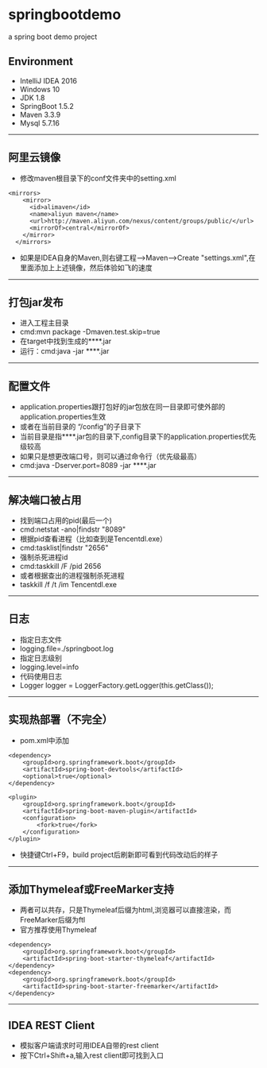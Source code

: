 # springbootdemo
a spring boot demo project


## Environment
* IntelliJ IDEA 2016
* Windows 10
* JDK 1.8
* SpringBoot 1.5.2
* Maven 3.3.9
* Mysql 5.7.16

---
## 阿里云镜像
* 修改maven根目录下的conf文件夹中的setting.xml
```
<mirrors>
    <mirror>
      <id>alimaven</id>
      <name>aliyun maven</name>
      <url>http://maven.aliyun.com/nexus/content/groups/public/</url>
      <mirrorOf>central</mirrorOf>        
    </mirror>
  </mirrors>
```
* 如果是IDEA自身的Maven,则右键工程-->Maven-->Create "settings.xml",在里面添加上上述镜像，然后体验如飞的速度

---
## 打包jar发布

* 进入工程主目录
* cmd:mvn package -Dmaven.test.skip=true
* 在target中找到生成的****.jar
* 运行：cmd:java -jar ****.jar

---
## 配置文件
* application.properties跟打包好的jar包放在同一目录即可使外部的application.properties生效
* 或者在当前目录的 “/config”的子目录下
* 当前目录是指****.jar包的目录下,config目录下的application.properties优先级较高
* 如果只是想更改端口号，则可以通过命令行（优先级最高）
* cmd:java -Dserver.port=8089 -jar ****.jar

---
## 解决端口被占用

* 找到端口占用的pid(最后一个)
* cmd:netstat -ano|findstr "8089"
* 根据pid查看进程（比如查到是Tencentdl.exe）
* cmd:tasklist|findstr  "2656"
* 强制杀死进程id
* cmd:taskkill /F /pid 2656
* 或者根据查出的进程强制杀死进程
* taskkill /f /t /im Tencentdl.exe

---
## 日志

* 指定日志文件
* logging.file=./springboot.log
* 指定日志级别
* logging.level=info
* 代码使用日志
* Logger logger =  LoggerFactory.getLogger(this.getClass());
---
## 实现热部署（不完全）
* pom.xml中添加
```
<dependency>
	<groupId>org.springframework.boot</groupId>
	<artifactId>spring-boot-devtools</artifactId>
	<optional>true</optional>
</dependency>
```
```
<plugin>
	<groupId>org.springframework.boot</groupId>
	<artifactId>spring-boot-maven-plugin</artifactId>
	<configuration>
		<fork>true</fork>
	</configuration>
</plugin>
```
* 快捷键Ctrl+F9，build project后刷新即可看到代码改动后的样子

---
## 添加Thymeleaf或FreeMarker支持
* 两者可以共存，只是Thymeleaf后缀为html,浏览器可以直接渲染，而FreeMarker后缀为ftl
* 官方推荐使用Thymeleaf

```
<dependency>
	<groupId>org.springframework.boot</groupId>
	<artifactId>spring-boot-starter-thymeleaf</artifactId>
</dependency>
<dependency>
	<groupId>org.springframework.boot</groupId>
	<artifactId>spring-boot-starter-freemarker</artifactId>
</dependency>
```
---
## IDEA REST Client
* 模拟客户端请求时可用IDEA自带的rest client
* 按下Ctrl+Shift+a,输入rest client即可找到入口
